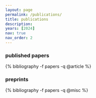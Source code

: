 ```yaml
---
layout: page
permalink: /publications/
title: publications
description: 
years: [2024]
nav: true
nav_order: 2
---
```


<!-- _pages/publications.md -->
<div class="publications">

  <!-- published papers -->
  <h3>published papers</h3>
  {% bibliography -f papers -q @article %}

  <!-- preprints -->
  <h3>preprints</h3>
  {% bibliography -f papers -q @misc %}
  
</div>